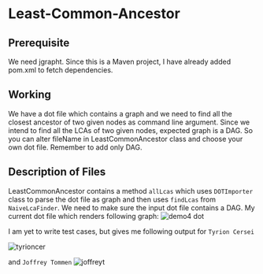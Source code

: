 # Least-Common-Ancestor
## Prerequisite
We need jgrapht. Since this is a Maven project, I have already added pom.xml to fetch dependencies.

## Working
We have a dot file which contains a graph and we need to find all the closest ancestor of two given nodes as command line argument. Since we intend to find all the LCAs of two given nodes, expected graph is a DAG. So you can alter fileName in LeastCommonAncestor class and choose your own dot file. Remember to add only DAG.

## Description of Files
LeastCommonAncestor contains a method `allLcas` which uses `DOTImporter` class to parse the dot file as graph and then uses
`findLcas` from `NaiveLcaFinder`. We need to make sure the input dot file contains a DAG.
My current dot file which renders following graph:
![demo4 dot](https://user-images.githubusercontent.com/13489709/36247028-61052a0c-1258-11e8-9564-7d4c8ae8630d.png)

I am yet to write test cases, but gives me following output for `Tyrion Cersei`


![tyrioncer](https://user-images.githubusercontent.com/13489709/36311599-ce50199c-1351-11e8-899e-039e951137b7.png)


and `Joffrey Tommen`
![joffreyt](https://user-images.githubusercontent.com/13489709/36311569-b31de91a-1351-11e8-9e02-5e9a5cb70636.png)



